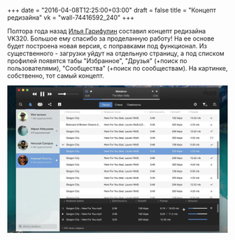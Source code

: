 +++
date = "2016-04-08T12:25:00+03:00"
draft = false
title = "Концепт редизайна"
vk = "wall-74416592_240"
+++

Полтора года назад [Илья Гарифулин](https://vk.com/hawkens) составил концепт редизайна VK320. Большое ему спасибо за проделанную работу! На ее основе будет построена новая версия, с поправками под функционал. Из существенного - загрузки уйдут на отдельную страницу, а под списком профилей появятся табы "Избранное", "Друзья" (+поиск по пользователями), "Сообщества" (+поиск по сообществам). На картинке, собственно, тот самый концепт.

![Концепт дизайна от Ильи Гарифулина](/images/design-concept.jpg)